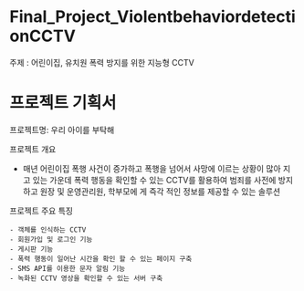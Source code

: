 

# Final_Project_ViolentbehaviordetectionCCTV


주제 : 어린이집, 유치원 폭력 방지를 위한 지능형 CCTV

# 프로젝트 기획서

  프로젝트명: 우리 아이를 부탁해

  프로젝트 개요

   - 매년 어린이집 폭행 사건이 증가하고 폭행을 넘어서 사망에 이르는 상황이 많아 지고 있는 가운데 폭력 행동을 확인할 수 있는 CCTV를 활용하여 범죄를 사전에 방지하고 원장 및 운영관리원, 학부모에 게 즉각 적인 정보를 제공할 수 있는 솔루션
   
  프로젝트 주요 특징

    - 객체를 인식하는 CCTV
    - 회원가입 및 로그인 기능
    - 게시판 기능
    - 폭력 행동이 일어난 시간을 확인 할 수 있는 페이지 구축
    - SMS API를 이용한 문자 알림 기능
    - 녹화된 CCTV 영상을 확인할 수 있는 서버 구축
    





